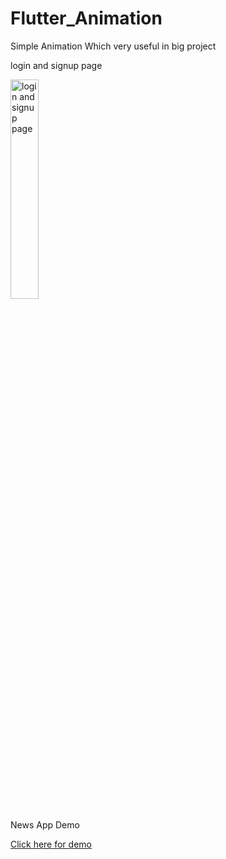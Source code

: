 # Flutter_Animation
Simple Animation Which very useful in big project

login and signup page


 <img src="https://firebasestorage.googleapis.com/v0/b/githubimage.appspot.com/o/log.gif?alt=media&token=91b5bc5c-f53a-4feb-a6c5-9d0e0c608586" title="login and signup page" width="30%"/>
 
 
News App Demo 
 
 <a href="https://firebasestorage.googleapis.com/v0/b/githubimage.appspot.com/o/news.gif?alt=media&token=c2333b50-c359-45b5-ab43-1912edfbad1a">Click here for demo</a>
